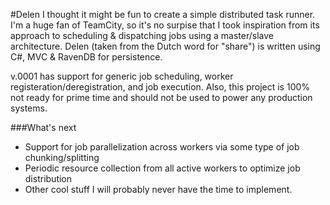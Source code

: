 #Delen
I thought it might be fun to create a simple distributed task runner.  I'm a huge fan of TeamCity, so it's no surpise that I took inspiration from its approach to scheduling & dispatching jobs using a master/slave architecture. Delen (taken from the Dutch word for "share")  is written using C#, MVC & RavenDB for persistence.  

v.0001 has support for generic job scheduling, worker registeration/deregistration, and job execution.  Also, this project is 100% not ready for prime time and should not be used to power any production systems.  

###What's next  
* Support for job parallelization across workers via some type of job chunking/splitting 
* Periodic resource collection from  all active workers to optimize job distribution
* Other cool stuff I will probably never have the time to implement.



